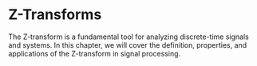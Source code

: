 # Z-Transforms

The Z-transform is a fundamental tool for analyzing discrete-time signals and systems. In this chapter, we will cover the definition, properties, and applications of the Z-transform in signal processing.
